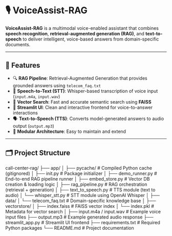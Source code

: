 # 🎙️ VoiceAssist-RAG

**VoiceAssist-RAG** is a multimodal voice-enabled assistant that combines **speech recognition**, **retrieval-augmented generation (RAG)**, and **text-to-speech** to deliver intelligent, voice-based answers from domain-specific documents.

---

## 🚀 Features

- 🔍 **RAG Pipeline**: Retrieval-Augmented Generation that provides grounded answers using `telecom_faq.txt`
- 🎤 **Speech-to-Text (STT)**: Whisper-based transcription of voice input (`input.m4a`, `input.wav`)
- 🧠 **Vector Search**: Fast and accurate semantic search using **FAISS**
- 💬 **Streamlit UI**: Clean and interactive frontend for voice-to-answer interactions
- 🗣️ **Text-to-Speech (TTS)**: Converts model-generated answers to audio output (`output.mp3`)
- 🧩 **Modular Architecture**: Easy to maintain and extend

---

## 🗂️ Project Structure

call-center-rag/
├── app/
│ ├── pycache/ # Compiled Python cache (gitignored)
│ ├── init.py # Package initializer
│ ├── demo_runner.py # End-to-end RAG pipeline runner
│ ├── embed_store.py # Vector DB creation & loading logic
│ ├── rag_pipeline.py # RAG orchestration (retrieval + generation)
│ ├── text_to_speech.py # TTS module (text to audio)
│ └── whisper_stt.py # STT module using OpenAI Whisper
│
├── data/
│ └── telecom_faq.txt # Domain-specific knowledge base
│
├── vectorstore/
│ ├── index.faiss # FAISS vector index
│ └── index.pkl # Metadata for vector search
│
├── input.m4a / input.wav # Example voice input files
├── output.mp3 # Example generated audio response
├── streamlit_app.py # Streamlit UI frontend
├── requirements.txt # Required Python packages
└── README.md # Project documentation



